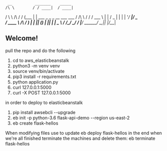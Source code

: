      __          _______    _____                          
    /\ \        / / ____|  / ____|                         
   /  \ \  /\  / / (___   | |     ___  _   _ _ __ ___  ___ 
  / /\ \ \/  \/ / \___ \  | |    / _ \| | | | '__/ __|/ _ \
 / ____ \  /\  /  ____) | | |___| (_) | |_| | |  \__ \  __/
/_/    \_\/  \/  |_____/   \_____\___/ \__,_|_|  |___/\___|

Welcome!
---------

pull the repo and do the following
1. cd to aws_elasticbeanstalk
2. python3 -m venv venv
3. source venv/bin/activate
4. pip3 install -r requirements.txt
5. python application.py 
6. curl 127.0.0.1:5000
7. curl -X POST 127.0.0.1:5000

in order to deploy to elasticbeanstalk

1. pip install awsebcli --upgrade
2. eb init -p python-3.6 flask-api-demo --region us-east-2
3. eb create flask-hellos

When modifying files use to update
eb deploy flask-hellos
in the end when we're all finished terminate the machines and delete them:
eb terminate flask-hellos